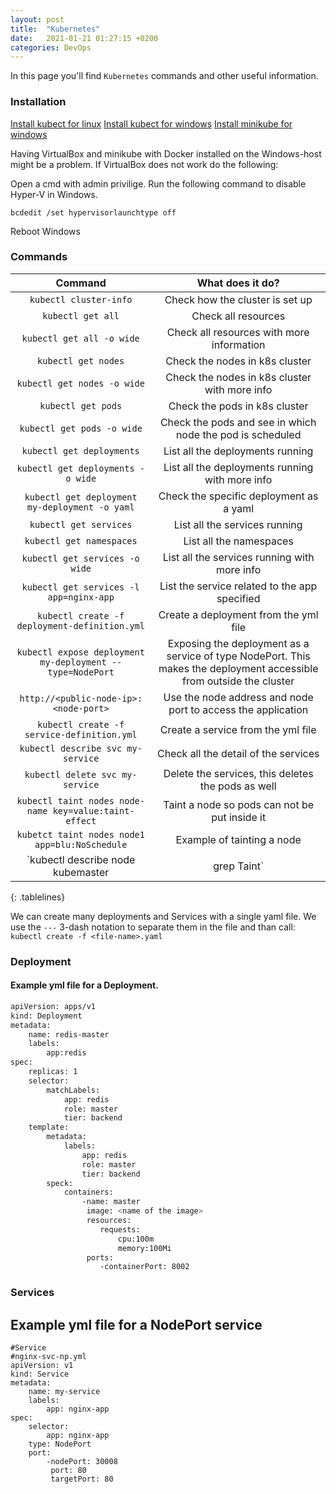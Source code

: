 ```yaml
---
layout: post
title:  "Kubernetes"
date:   2021-01-21 01:27:15 +0200
categories: DevOps
---
```

In this page you'll find `Kubernetes` commands and other useful information.

<style>
.tablelines table, .tablelines td, .tablelines th {
        border: 1px solid black;
        }
</style>

### Installation

[Install kubect for linux](https://kubernetes.io/docs/tasks/tools/install-kubectl-linux/)
[Install kubect for windows](https://kubernetes.io/docs/tasks/tools/install-kubectl-windows/)
[Install minikube for windows](https://minikube.sigs.k8s.io/docs/start/)

Having VirtualBox and minikube with Docker installed on the Windows-host might be a problem.
If VirtualBox does not work do the following:

Open a cmd with admin privilige.
Run the following command to disable Hyper-V in Windows.

`bcdedit /set hypervisorlaunchtype off`

Reboot Windows

### Commands

| **Command**  | **What does it do?** |
|:-------------:|:-------------:|
| `kubectl cluster-info`                                 | Check how the cluster is set up                           |
| `kubectl get all`                                      | Check all resources                                       |
| `kubectl get all -o wide`                              | Check all resources with more information                 |
| `kubectl get nodes`                                    | Check the nodes in k8s cluster                            |
| `kubectl get nodes -o wide`                            | Check the nodes in k8s cluster with more info             |
| `kubectl get pods`                                     | Check the pods in k8s cluster                             |
| `kubectl get pods -o wide`                             | Check the pods and see in which node the pod is scheduled |
| `kubectl get deployments`                              | List all the deployments running                          |
| `kubectl get deployments -o wide`                      | List all the deployments running with more info           |
| `kubectl get deployment my-deployment -o yaml`         | Check the specific deployment as a yaml                   |
| `kubectl get services`                                 | List all the services running                             |
| `kubectl get namespaces`                               | List all the namespaces                                   |
| `kubectl get services -o wide`                         | List all the services running with more info              |
| `kubectl get services -l app=nginx-app`                | List the service related to the app specified             |
| `kubectl create -f deployment-definition.yml`          | Create a deployment from the yml file                     |
| `kubectl expose deployment my-deployment --type=NodePort` | Exposing the deployment as a service of type NodePort. This makes the deployment accessible from outside the cluster   |
|`http://<public-node-ip>:<node-port>`|Use the node address and node port to access the application|
| `kubectl create -f service-definition.yml`             | Create a service from the yml file                        |
| `kubectl describe svc my-service`                      | Check all the detail of the services                      |
| `kubectl delete svc my-service`                        | Delete the services, this deletes the pods as well        |
| `kubectl taint nodes node-name key=value:taint-effect` | Taint a node so pods can not be put inside it             |
| `kubetct taint nodes node1 app=blu:NoSchedule`         | Example of tainting a node                                |
| `kubectl describe node kubemaster | grep Taint`        | not sure                                                  |
{: .tablelines}

We can create many deployments and Services with a single yaml file.
We use the `---` 3-dash notation to separate them in the file and than call:
`kubectl create -f <file-name>.yaml`

### Deployment

#### Example yml file for a Deployment.

```sh
apiVersion: apps/v1
kind: Deployment
metadata:
	name: redis-master
	labels:
		app:redis
spec:
	replicas: 1
	selector: 
		matchLabels:
			app: redis
			role: master
			tier: backend
	template:
		metadata:
			labels:
				app: redis
				role: master
				tier: backend
		speck:
			containers:
				-name: master
				 image: <name of the image>
				 resources:
					requests:
						cpu:100m
						memory:100Mi
				 ports:
					-containerPort: 8002
```

### Services

## Example yml file for a NodePort service

```
#Service
#nginx-svc-np.yml
apiVersion: v1
kind: Service
metadata:
	name: my-service
	labels:
		app: nginx-app
spec:
	selector:
		app: nginx-app
	type: NodePort
	port: 
		-nodePort: 30008
		 port: 80
		 targetPort: 80
```
